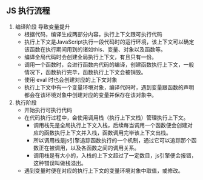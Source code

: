 ## JS 执行流程
1. 编译阶段 导致变量提升
   - 根据代码，编译生成两部分内容，执行上下文跟可执行代码
   - 执行上下文是JavaScript执行一段代码时的运行环境，该上下文可以确定该函数在执行期间用到的诸如this、变量、对象以及函数等。   
   - 编译全局代码时会创建全局执行上下文，有且只有一份。
   - 调用一个函数时，会进行函数内代码的编译，创建函数执行上下文，一般情况下，函数执行完毕，函数执行上下文会被销毁。
   - 使用 eval 时也会创建对应的上下文对象
   - 执行上下文中有一个变量环境对象，编译代码时，遇到变量跟函数的声明都会在该环境对象中创建对应的变量并保存在该对象中。
2. 执行阶段
   - 开始执行可执行代码
   - 在代码执行过程中，会使用调用栈（执行上下文栈）管理执行上下文。
     - 调用栈先是全局执行上下文入栈，后续每当调用一个函数便会创建对应的函数执行上下文并入栈，函数调用完毕该上下文出栈。
     - 所以调用栈是js引擎追踪函数执行的一个机制，通过它可以追踪那个函数正在被调用，以及各函数之间的调用关系。
     - 调用栈是有大小的，入栈的上下文超过了一定数目，js引擎便会报错，这种错误叫做栈溢出。
   - 遇到变量时便在对应的执行上下文的变量环境对象中取值，或修改。